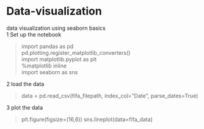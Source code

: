 # Data-visualization
data visualization using seaborn
basics <br>
1 Set up the notebook 
 > import pandas as pd<br>
 > pd.plotting.register_matplotlib_converters()<br>
 > import matplotlib.pyplot as plt<br>
 > %matplotlib inline<br>
 > import seaborn as sns<br>      

2 load the data
 >data = pd.read_csv(fifa_filepath, index_col="Date", parse_dates=True)
 >
 >
3 plot the data 
 >plt.figure(figsize=(16,6))
 >sns.lineplot(data=fifa_data)
